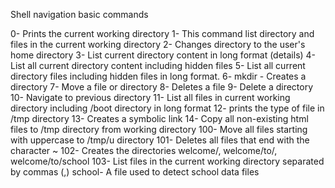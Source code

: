 Shell navigation basic commands

0- Prints the current working directory 
1- This command list directory and files in the current working directory 
2- Changes directory to the user's home directory 
3- List current directory content in long format (details) 
4- List all current directory content including hidden files 
5- List all current directory files including hidden files in long format. 
6- mkdir - Creates a directory 
7- Move a file or directory 
8- Deletes a file 
9- Delete a directory 
10- Navigate to previous directory 
11- List all files in current working directory including /boot directory in long format 
12- prints the type of file in /tmp directory 
13- Creates a symbolic link 
14- Copy all non-existing html files to /tmp directory from working directory 
100- Move all files starting with uppercase to /tmp/u directory 
101- Deletes all files that end with the character ~ 
102- Creates the directories welcome/, welcome/to/, welcome/to/school 
103- List files in the current working directory separated by commas (,) 
school- A file used to detect school data files 
